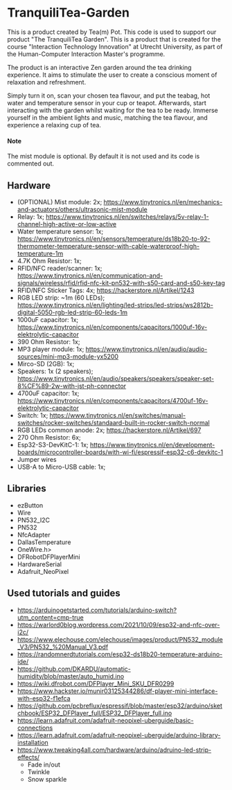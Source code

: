 # TranquiliTea-Garden
This is a product created by Tea(m) Pot. This code is used to support our product "The TranquiliTea Garden". This is a product that is created for the course "Interaction Technology Innovation" at Utrecht University, as part of the Human-Computer Interaction Master's programme.

The product is an interactive Zen garden around the tea drinking experience. It aims to stimulate the user to create a conscious moment of relaxation and refreshment.

Simply turn it on, scan your chosen tea flavour, and put the teabag, hot water and temperature sensor in your cup or teapot. Afterwards, start interacting with the garden whilst waiting for the tea to be ready. Immerse yourself in the ambient lights and music, matching the tea flavour, and experience a relaxing cup of tea.

#### Note
The mist module is optional. By default it is not used and its code is commented out.


## Hardware
  - (OPTIONAL) Mist module: 2x;
    https://www.tinytronics.nl/en/mechanics-and-actuators/others/ultrasonic-mist-module
  - Relay: 1x;
    https://www.tinytronics.nl/en/switches/relays/5v-relay-1-channel-high-active-or-low-active
  - Water temperature sensor: 1x;
    https://www.tinytronics.nl/en/sensors/temperature/ds18b20-to-92-thermometer-temperature-sensor-with-cable-waterproof-high-temperature-1m
  - 4.7K Ohm Resistor: 1x;
  - RFID/NFC reader/scanner: 1x;
    https://www.tinytronics.nl/en/communication-and-signals/wireless/rfid/rfid-nfc-kit-pn532-with-s50-card-and-s50-key-tag
  - RFID/NFC Sticker Tags: 4x;
    https://hackerstore.nl/Artikel/1243
  - RGB LED strip: ~1m (60 LEDs);
    https://www.tinytronics.nl/en/lighting/led-strips/led-strips/ws2812b-digital-5050-rgb-led-strip-60-leds-1m
  - 1000uF capacitor: 1x;
    https://www.tinytronics.nl/en/components/capacitors/1000uf-16v-elektrolytic-capacitor
  - 390 Ohm Resistor: 1x;
  - MP3 player module: 1x;
    https://www.tinytronics.nl/en/audio/audio-sources/mini-mp3-module-yx5200
  - Mirco-SD (2GB): 1x;
  - Speakers: 1x (2 speakers);
    https://www.tinytronics.nl/en/audio/speakers/speakers/speaker-set-8%CF%89-2w-with-jst-ph-connector
  - 4700uF capacitor: 1x;
    https://www.tinytronics.nl/en/components/capacitors/4700uf-16v-elektrolytic-capacitor
  - Switch: 1x;
    https://www.tinytronics.nl/en/switches/manual-switches/rocker-switches/standaard-built-in-rocker-switch-normal
  - RGB LEDs common anode: 2x;
    https://hackerstore.nl/Artikel/697
  - 270 Ohm Resistor: 6x;
  - Esp32-S3-DevKitC-1: 1x;
    https://www.tinytronics.nl/en/development-boards/microcontroller-boards/with-wi-fi/espressif-esp32-c6-devkitc-1
  - Jumper wires
  - USB-A to Micro-USB cable: 1x;


## Libraries
  - ezButton
  - Wire
  - PN532_I2C
  - PN532
  - NfcAdapter
  - DallasTemperature
  - OneWire.h>
  - DFRobotDFPlayerMini
  - HardwareSerial
  - Adafruit_NeoPixel


## Used tutorials and guides
  - https://arduinogetstarted.com/tutorials/arduino-switch?utm_content=cmp-true
  - https://warlord0blog.wordpress.com/2021/10/09/esp32-and-nfc-over-i2c/
  - https://www.elechouse.com/elechouse/images/product/PN532_module_V3/PN532_%20Manual_V3.pdf
  - https://randomnerdtutorials.com/esp32-ds18b20-temperature-arduino-ide/
  - https://github.com/DKARDU/automatic-humidity/blob/master/auto_humid.ino
  - https://wiki.dfrobot.com/DFPlayer_Mini_SKU_DFR0299
  - https://www.hackster.io/munir03125344286/df-player-mini-interface-with-esp32-f1efca
  - https://github.com/pcbreflux/espressif/blob/master/esp32/arduino/sketchbook/ESP32_DFPlayer_full/ESP32_DFPlayer_full.ino
  - https://learn.adafruit.com/adafruit-neopixel-uberguide/basic-connections
  - https://learn.adafruit.com/adafruit-neopixel-uberguide/arduino-library-installation
  - https://www.tweaking4all.com/hardware/arduino/adruino-led-strip-effects/
      - Fade in/out
      - Twinkle
      - Snow sparkle
